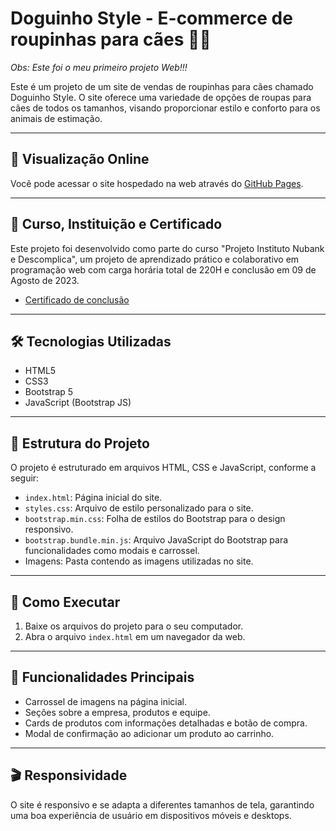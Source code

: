 # Doguinho Style - E-commerce de roupinhas para cães 🐶💜

*Obs: Este foi o meu primeiro projeto Web!!!*

Este é um projeto de um site de vendas de roupinhas para cães chamado Doguinho Style. O site oferece uma variedade de opções de roupas para cães de todos os tamanhos, visando proporcionar estilo e conforto para os animais de estimação.

---
## 👾 Visualização Online 
Você pode acessar o site hospedado na web através do [GitHub Pages](https://manuggetts.github.io/dog-style/).

---
## 🎯 Curso, Instituição e Certificado
Este projeto foi desenvolvido como parte do curso "Projeto Instituto Nubank e Descomplica", um projeto de aprendizado prático e colaborativo em programação web com carga horária total de 220H e conclusão em 09 de Agosto de 2023.<br>
- [Certificado de conclusão](https://1drv.ms/b/c/e3eaf3f62120158b/EfpOp59_PQ1Hm87uUBSJGa0BhbHkPTO66RrJc3WuiZQLqg?e=rw3Peg)

---
## 🛠️ Tecnologias Utilizadas 
- HTML5
- CSS3
- Bootstrap 5
- JavaScript (Bootstrap JS)

---
## 🧩 Estrutura do Projeto
O projeto é estruturado em arquivos HTML, CSS e JavaScript, conforme a seguir:
- `index.html`: Página inicial do site.
- `styles.css`: Arquivo de estilo personalizado para o site.
- `bootstrap.min.css`: Folha de estilos do Bootstrap para o design responsivo.
- `bootstrap.bundle.min.js`: Arquivo JavaScript do Bootstrap para funcionalidades como modais e carrossel.
- Imagens: Pasta contendo as imagens utilizadas no site.

---
## 🚀 Como Executar
1. Baixe os arquivos do projeto para o seu computador.
2. Abra o arquivo `index.html` em um navegador da web.

---
## 🚦 Funcionalidades Principais
- Carrossel de imagens na página inicial.
- Seções sobre a empresa, produtos e equipe.
- Cards de produtos com informações detalhadas e botão de compra.
- Modal de confirmação ao adicionar um produto ao carrinho.

---
## 🎬 Responsividade
O site é responsivo e se adapta a diferentes tamanhos de tela, garantindo uma boa experiência de usuário em dispositivos móveis e desktops.
